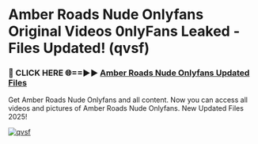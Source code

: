 # Amber Roads Nude Onlyfans Original Videos 0nlyFans Leaked - Files Updated! (qvsf)

<h3>🔴 CLICK HERE 🌐==►► <a href="https://tinyurl.com/2jnfzry5" rel="nofollow">Amber Roads Nude Onlyfans Updated Files</a></h3>

Get Amber Roads Nude Onlyfans and all content. Now you can access all videos and pictures of Amber Roads Nude Onlyfans. New Updated Files 2025!

[![qvsf](https://i.imgur.com/GyGTBgg.gif)](https://tinyurl.com/2jnfzry5)
